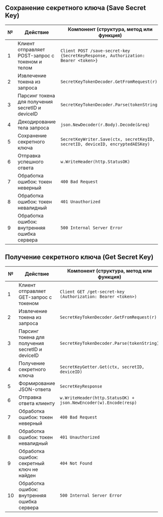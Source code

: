 ## Сохранение секретного ключа (Save Secret Key)

| №  | Действие                                           | Компонент (структура, метод или функция)              |
|----|---------------------------------------------------|------------------------------------------------------|
| 1  | Клиент отправляет POST-запрос с токеном и телом   | `Client POST /save-secret-key {SecretKeyResponse, Authorization: Bearer <token>}` |
| 2  | Извлечение токена из запроса                      | `SecretKeyTokenDecoder.GetFromRequest(r)`           |
| 3  | Парсинг токена для получения secretID и deviceID | `SecretKeyTokenDecoder.Parse(tokenString)`          |
| 4  | Декодирование тела запроса                        | `json.NewDecoder(r.Body).Decode(&req)`              |
| 5  | Сохранение секретного ключа                       | `SecretKeyWriter.Save(ctx, secretKeyID, secretID, deviceID, encryptedAESKey)` |
| 6  | Отправка успешного ответа                         | `w.WriteHeader(http.StatusOK)`                      |
| 7  | Обработка ошибок: токен неверный                  | `400 Bad Request`                                   |
| 8  | Обработка ошибок: токен невалидный                | `401 Unauthorized`                                  |
| 9  | Обработка ошибок: внутренняя ошибка сервера       | `500 Internal Server Error`                          |

## Получение секретного ключа (Get Secret Key)

| №  | Действие                                           | Компонент (структура, метод или функция)              |
|----|---------------------------------------------------|------------------------------------------------------|
| 1  | Клиент отправляет GET-запрос с токеном           | `Client GET /get-secret-key (Authorization: Bearer <token>)` |
| 2  | Извлечение токена из запроса                      | `SecretKeyTokenDecoder.GetFromRequest(r)`           |
| 3  | Парсинг токена для получения secretID и deviceID | `SecretKeyTokenDecoder.Parse(tokenString)`          |
| 4  | Получение секретного ключа                        | `SecretKeyGetter.Get(ctx, secretID, deviceID)`      |
| 5  | Формирование JSON-ответа                          | `SecretKeyResponse`                                 |
| 6  | Отправка ответа клиенту                           | `w.WriteHeader(http.StatusOK) + json.NewEncoder(w).Encode(resp)` |
| 7  | Обработка ошибок: токен неверный                  | `400 Bad Request`                                   |
| 8  | Обработка ошибок: токен невалидный                | `401 Unauthorized`                                  |
| 9  | Обработка ошибок: секретный ключ не найден       | `404 Not Found`                                     |
| 10 | Обработка ошибок: внутренняя ошибка сервера      | `500 Internal Server Error`                          |

